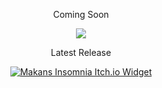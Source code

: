<p align="center">
</p>
<p align="center">
  Coming Soon
</p>
<p align="center">
    <a href="https://pazdalski.itch.io/" target="_blank" rel="noreferrer"><img src="https://github.com/user-attachments/assets/691eaed3-8a73-413e-9bbb-0e0720130f3f"/></a>
</p>

<p align="center">
  Latest Release
</p>
<p align="center">
    <a href="https://pazdalski.itch.io/makans-insomnia" target="_blank" rel="noreferrer"><img src="https://i.imgur.com/wKznLQU.png" alt="Makans Insomnia Itch.io Widget"/></a>
</p>

